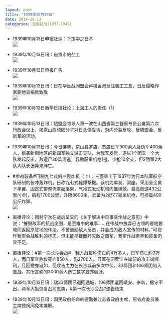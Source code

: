 ```yaml
---
layout: post
title: "1939年10月13日"
date: 2014-10-13
categories: 全面抗战(1937-1945)
---
```


<meta name="referrer" content="no-referrer" />

- 1939年10月13日申报社评：下策中之日本 <br/><img src="https://ww3.sinaimg.cn/large/aca367d8jw1el9us47a8oj20s80x5h77.jpg" />

- 1939年10月13日讯：自贡市的盐工 <br/><img src="https://ww2.sinaimg.cn/large/aca367d8jw1el9tx20us3j20oi0kk42s.jpg" />

- 1939年10月13日申报广告 <br/><img src="https://ww4.sinaimg.cn/large/aca367d8jw1el9t1pygxyj20660gydgz.jpg" />

- 1939年10月13日讯：日在华反战同盟会声援香港反汪罢工工友，日反侵略作家鹿地亘捐款致敬 <br/><img src="https://ww1.sinaimg.cn/large/aca367d8jw1el9s74mhucj20de0kuq4t.jpg" />

- 1939年10月13日新华日报社论：上海工人的责任（1） <br/><img src="https://ww4.sinaimg.cn/large/aca367d8jw1el9jijqv3wj211p0h3n3z.jpg" />

- 1939年10月13日讯：牺盟会领导人薄一波在山西省第三督察专员公署第六次行政会议上，揭露山西顽固分子对日头像妥协，对内分裂反攻、反牺盟会、反新军的活动。 

- 1939年10月13日讯：今日拂晓，京山县罗店、贾店日军300余人及伪军400余人，偷袭新街地区的新四军独立游击支队，为我军发觉，遂以1个团又一个大队发起反击，敌遗尸20具溃逃，我缴获重机枪1挺、步枪10余支，但2团第2大队大队长张异来阵亡。 

- #参战装备#日制九七式俯冲轰炸机（上）：三菱重工于1937年为日本陆军航空队研制的俯冲轰炸机，日称九七式軽爆撃機。该机为单发、双座，采用全金属下单翼、固定式带整流罩起落架，气冷式发动机和内置弹舱。最高航速432公里/小时，航程1700公里，升限8600米，武备为2挺7.7毫米机枪，可挂载400公斤炸弹。 <br/><img src="https://ww4.sinaimg.cn/large/aca367d8jw1el9auneqsdj20b40fxgng.jpg" />

- 直播评论：冈村宁次在战后呈交的《关于解决中日事变作战之意见》中说：“摧毁敌军的抗战企图，是至难中的难事……在作战中放弃已占领的要地要域而返回原驻地的作法，不啻鼓励敌人反击，并会成为敌人宣传的材料。”可视作我军会战胜利的标志，但未能捕捉而歼灭敌之孤军，我军作战素养和装备仍显不足。 

- 直播评论：#第一次长沙会战#，我方战报称伤亡约4万多人，日军伤亡约3万人，而日军宣称仅死亡850人，伤2700人。日军在汨罗江左岸前的攻击尚顺利，且回撤亦自如，但攻击主力在长沙城前多次中伏，33师团和106师团陷入苦战，其所宣称的3000余人伤亡数字显亦偏低。 

- 1939年10月13日讯：敌33师团已退回通城，106师团退回靖安、奉新，据守不出，两军大抵恢复战前态势，#第一次长沙会战#遂告结束 

- 1939年10月13日讯：国民政府任命韩德勤兼江苏省政府主席，原省府委员兼主席顾祝同免本兼职。 <br/><img src="https://ww4.sinaimg.cn/large/aca367d8jw1el95n3o0c8j203c04r744.jpg" />


